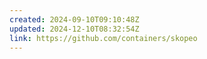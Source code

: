 ```yaml
---
created: 2024-09-10T09:10:48Z
updated: 2024-12-10T08:32:54Z
link: https://github.com/containers/skopeo
---
```

